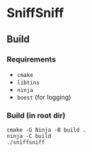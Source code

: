 # SniffSniff

## Build

### Requirements

- `cmake`
- `libtins`
- `ninja`
- `boost` (for logging)

### Build (in root dir)

```
cmake -G Ninja -B build .
ninja -C build
./sniffsniff
```

